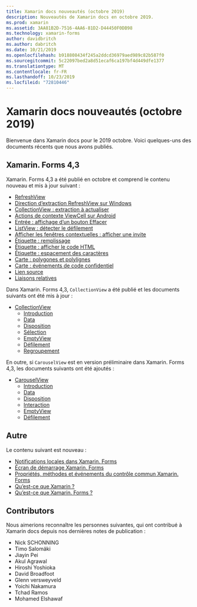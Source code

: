 ```yaml
---
title: Xamarin docs nouveautés (octobre 2019)
description: Nouveautés de Xamarin docs en octobre 2019.
ms.prod: xamarin
ms.assetid: 3AA81B2D-7516-4AA6-81D2-D44450F0DB98
ms.technology: xamarin-forms
author: davidbritch
ms.author: dabritch
ms.date: 10/21/2019
ms.openlocfilehash: b918808434f245a2ddcd36979aed989c82b587f0
ms.sourcegitcommit: 5c22097bed2a8d51ecaf6ca197bf4d449dfe1377
ms.translationtype: MT
ms.contentlocale: fr-FR
ms.lasthandoff: 10/23/2019
ms.locfileid: "72810446"
---
```

# <a name="xamarin-docs-whats-new-october-2019"></a>Xamarin docs nouveautés (octobre 2019)

Bienvenue dans Xamarin docs pour le 2019 octobre. Voici quelques-uns des documents récents que nous avons publiés.

## <a name="xamarinforms-43"></a>Xamarin. Forms 4,3

Xamarin. Forms 4,3 a été publié en octobre et comprend le contenu nouveau et mis à jour suivant :

- [RefreshView](~/xamarin-forms/user-interface/refreshview.md)
- [Direction d’extraction RefreshView sur Windows](~/xamarin-forms/platform/windows/refreshview-pulldirection.md)
- [CollectionView : extraction à actualiser](~/xamarin-forms/user-interface/collectionview/populate-data.md#pull-to-refresh)
- [Actions de contexte ViewCell sur Android](~/xamarin-forms/platform/android/viewcell-context-actions.md)
- [Entrée : affichage d’un bouton Effacer](~/xamarin-forms/user-interface/text/entry.md#displaying-a-clear-button)
- [ListView : détecter le défilement](~/xamarin-forms/user-interface/listview/interactivity.md#detect-scrolling)
- [Afficher les fenêtres contextuelles : afficher une invite](~/xamarin-forms/user-interface/pop-ups.md#display-a-prompt)
- [Étiquette : remplissage](~/xamarin-forms/user-interface/text/label.md#padding)
- [Étiquette : afficher le code HTML](~/xamarin-forms/user-interface/text/label.md#display-html)
- [Étiquette : espacement des caractères](~/xamarin-forms/user-interface/text/label.md#character-spacing)
- [Carte : polygones et polylignes](~/xamarin-forms/user-interface/map/polygons.md)
- [Carte : événements de code confidentiel](~/xamarin-forms/user-interface/map/pins.md#interact-with-a-pin)
- [Lien source](~/xamarin-forms/internals/sourcelink.md)
- [Liaisons relatives](~/xamarin-forms/app-fundamentals/data-binding/relative-bindings.md)

Dans Xamarin. Forms 4,3, `CollectionView` a été publié et les documents suivants ont été mis à jour :

- [CollectionView](~/xamarin-forms/user-interface/collectionview/index.md)
  - [Introduction](~/xamarin-forms/user-interface/collectionview/introduction.md)
  - [Data](~/xamarin-forms/user-interface/collectionview/populate-data.md)
  - [Disposition](~/xamarin-forms/user-interface/collectionview/layout.md)
  - [Sélection](~/xamarin-forms/user-interface/collectionview/selection.md)
  - [EmptyView](~/xamarin-forms/user-interface/collectionview/emptyview.md)
  - [Défilement](~/xamarin-forms/user-interface/collectionview/scrolling.md)
  - [Regroupement](~/xamarin-forms/user-interface/collectionview/grouping.md)

En outre, si `CarouselView` est en version préliminaire dans Xamarin. Forms 4,3, les documents suivants ont été ajoutés :

- [CarouselView](~/xamarin-forms/user-interface/carouselview/index.md)
  - [Introduction](~/xamarin-forms/user-interface/carouselview/introduction.md)
  - [Data](~/xamarin-forms/user-interface/carouselview/populate-data.md)
  - [Disposition](~/xamarin-forms/user-interface/carouselview/layout.md)
  - [Interaction](~/xamarin-forms/user-interface/carouselview/interaction.md)
  - [EmptyView](~/xamarin-forms/user-interface/carouselview/emptyview.md)
  - [Défilement](~/xamarin-forms/user-interface/carouselview/scrolling.md)

## <a name="other"></a>Autre

Le contenu suivant est nouveau :

- [Notifications locales dans Xamarin. Forms](~/xamarin-forms/app-fundamentals/local-notifications.md)
- [Écran de démarrage Xamarin. Forms](~/xamarin-forms/user-interface/splashscreen.md)
- [Propriétés, méthodes et événements du contrôle commun Xamarin. Forms](~/xamarin-forms/user-interface/controls/common-properties.md)
- [Qu’est-ce que Xamarin ?](~/get-started/what-is-xamarin.md)
- [Qu’est-ce que Xamarin. Forms ?](~/get-started/what-is-xamarin-forms.md)

## <a name="contributors"></a>Contributors

Nous aimerions reconnaître les personnes suivantes, qui ont contribué à Xamarin docs depuis nos dernières notes de publication :

- Nick SCHONNING
- Timo Salomäki
- Jiayin Pei
- Akul Agrawal
- Hiroshi Yoshioka
- David Broadfoot
- Glenn versweyveld
- Yoichi Nakamura
- Tchad Ramos
- Mohamed Elshawaf
